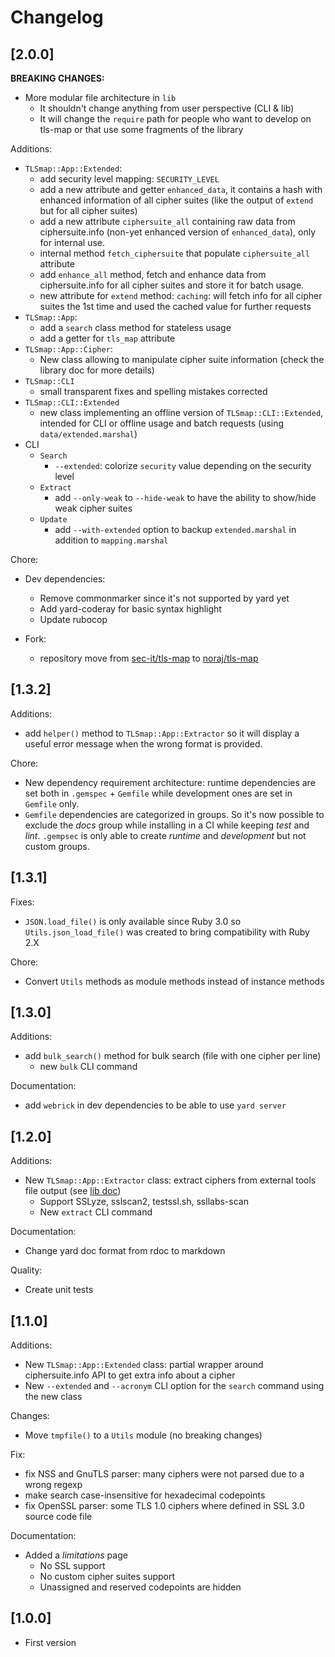 # Changelog

## [2.0.0]

**BREAKING CHANGES:**

- More modular file architecture in `lib`
  - It shouldn't change anything from user perspective (CLI & lib)
  - It will change the `require` path for people who want to develop on tls-map or that use some fragments of the library

Additions:

- `TLSmap::App::Extended`:
  - add security level mapping: `SECURITY_LEVEL`
  - add a new attribute and getter `enhanced_data`, it contains a hash with enhanced information of all cipher suites (like the output of `extend` but for all cipher suites)
  - add a new attribute `ciphersuite_all` containing raw data from ciphersuite.info (non-yet enhanced version of `enhanced_data`), only for internal use.
  - internal method `fetch_ciphersuite` that populate `ciphersuite_all` attribute
  - add `enhance_all` method, fetch and enhance data from ciphersuite.info for all cipher suites and store it for batch usage.
  - new attribute for `extend` method: `caching`: will fetch info for all cipher suites the 1st time and used the cached value for further requests
- `TLSmap::App`:
  - add a `search` class method for stateless usage
  - add a getter for `tls_map` attribute
- `TLSmap::App::Cipher`:
  - New class allowing to manipulate cipher suite information (check the library doc for more details)
- `TLSmap::CLI`
  - small transparent fixes and spelling mistakes corrected
- `TLSmap::CLI::Extended`
  - new class implementing an offline version of `TLSmap::CLI::Extended`, intended for CLI or offline usage and batch requests (using `data/extended.marshal`)
- CLI
  - `Search`
    - `--extended`: colorize `security` value depending on the security level
  - `Extract`
    - add `--only-weak` to `--hide-weak` to have the ability to show/hide weak cipher suites
  - `Update`
    - add `--with-extended` option to backup `extended.marshal` in addition to `mapping.marshal`

Chore:

- Dev dependencies:
  - Remove commonmarker since it's not supported by yard yet
  - Add yard-coderay for basic syntax highlight
  - Update rubocop

- Fork:
  - repository move from [sec-it/tls-map](https://github.com/sec-it/tls-map) to [noraj/tls-map](https://github.com/noraj/tls-map)

## [1.3.2]

Additions:

- add `helper()` method to `TLSmap::App::Extractor` so it will display a useful error message when the wrong format is provided.

Chore:

- New dependency requirement architecture: runtime dependencies are set both in `.gemspec` + `Gemfile` while development ones are set in `Gemfile` only.
- `Gemfile` dependencies are categorized in groups. So it's now possible to exclude the _docs_ group while installing in a CI while keeping _test_ and _lint_. `.gempsec` is only able to create _runtime_ and _development_ but not custom groups.

## [1.3.1]

Fixes:

- `JSON.load_file()` is only available since Ruby 3.0 so `Utils.json_load_file()` was created to bring compatibility with Ruby 2.X

Chore:

- Convert `Utils` methods as module methods instead of instance methods

## [1.3.0]

Additions:

- add `bulk_search()` method for bulk search (file with one cipher per line)
  - new `bulk` CLI command

Documentation:

- add `webrick` in dev dependencies to be able to use `yard server`

## [1.2.0]

Additions:

- New `TLSmap::App::Extractor` class: extract ciphers from external tools file output (see [lib doc](https://noraj.github.io/tls-map/yard/TLSmap/App/Extractor))
  - Support SSLyze, sslscan2, testssl.sh, ssllabs-scan
  - New `extract` CLI command

Documentation:

- Change yard doc format from rdoc to markdown

Quality:

- Create unit tests

## [1.1.0]

Additions:

- New `TLSmap::App::Extended` class: partial wrapper around ciphersuite.info API to get extra info about a cipher
- New `--extended` and `--acronym` CLI option for the `search` command using the new class

Changes:

- Move `tmpfile()` to a `Utils` module (no breaking changes)

Fix:

- fix NSS and GnuTLS parser: many ciphers were not parsed due to a wrong regexp
- make search case-insensitive for hexadecimal codepoints
- fix OpenSSL parser: some TLS 1.0 ciphers where defined in SSL 3.0 source code file

Documentation:

- Added a _limitations_ page
  - No SSL support
  - No custom cipher suites support
  - Unassigned and reserved codepoints are hidden

## [1.0.0]

- First version
